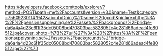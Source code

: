 https://developers.facebook.com/tools/explorer/?method=POST&path=me%2Faccounts&version=v3.0&name=Test&category=756092301147942&about=Doing%20some%20good!&picture=https%3A%2F%2Fpensionsupplysning.se%2Fassets%2Fbackgrounds%2Fbridge-da6a4a4d23c6f1f35dc05008bd470803bac5828052c4e281d66adead4fe80512.jpg&cover_photo=%7B%27url%27%3A%20%27https%3A%2F%2Fpensionsupplysning.se%2Fassets%2Fbackgrounds%2Fbridge-da6a4a4d23c6f1f35dc05008bd470803bac5828052c4e281d66adead4fe80512.jpg%27%7D
